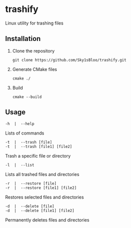# trashify
Linux utility for trashing files

## Installation
1. Clone the repository
   ```
   git clone https://github.com/Sky1sBloo/trashify.git
   ```
2. Generate CMake files
   ```
   cmake ./
   ```
3. Build
   ```
   cmake --build
   ```
## Usage
```
-h  |  --help
```
Lists of commands
```
-t  |  --trash [file]
-t  |  --trash [file1] [file2]
```
Trash a specific file or directory
```
-l  |  --list
```
Lists all trashed files and directories
```
-r  |  --restore [file]
-r  |  --restore [file1] [file2]
```
Restores selected files and directories
```
-d  |  --delete [file]
-d  |  --delete [file1] [file2]
```
Permanently deletes files and directories
